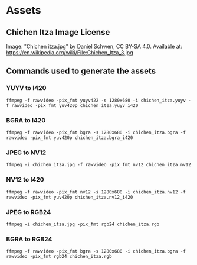 
# Assets

## Chichen Itza Image License
Image: "Chichen itza.jpg" by Daniel Schwen, CC BY-SA 4.0. Available at: https://en.wikipedia.org/wiki/File:Chichen_Itza_3.jpg

## Commands used to generate the assets


### YUYV to I420
```
ffmpeg -f rawvideo -pix_fmt yuyv422 -s 1280x680 -i chichen_itza.yuyv -f rawvideo -pix_fmt yuv420p chichen_itza.yuyv_i420
```

### BGRA to I420
```
ffmpeg -f rawvideo -pix_fmt bgra -s 1280x680 -i chichen_itza.bgra -f rawvideo -pix_fmt yuv420p chichen_itza.bgra_i420
```

### JPEG to NV12
```
ffmpeg -i chichen_itza.jpg -f rawvideo -pix_fmt nv12 chichen_itza.nv12
```

### NV12 to I420
```
ffmpeg -f rawvideo -pix_fmt nv12 -s 1280x680 -i chichen_itza.nv12 -f rawvideo -pix_fmt yuv420p chichen_itza.nv12_i420
```

### JPEG to RGB24
```
ffmpeg -i chichen_itza.jpg -pix_fmt rgb24 chichen_itza.rgb
```

### BGRA to RGB24
```
ffmpeg -f rawvideo -pix_fmt bgra -s 1280x680 -i chichen_itza.bgra -f rawvideo -pix_fmt rgb24 chichen_itza.rgb
```